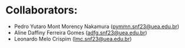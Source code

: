 # Collaborators:
- Pedro Yutaro Mont Morency Nakamura (pymmn.snf23@uea.edu.br)
- Aline Daffiny Ferreira Gomes (adfg.snf23@uea.edu.br)
- Leonardo Melo Crispim (lmc.snf23@uea.edu.br)
